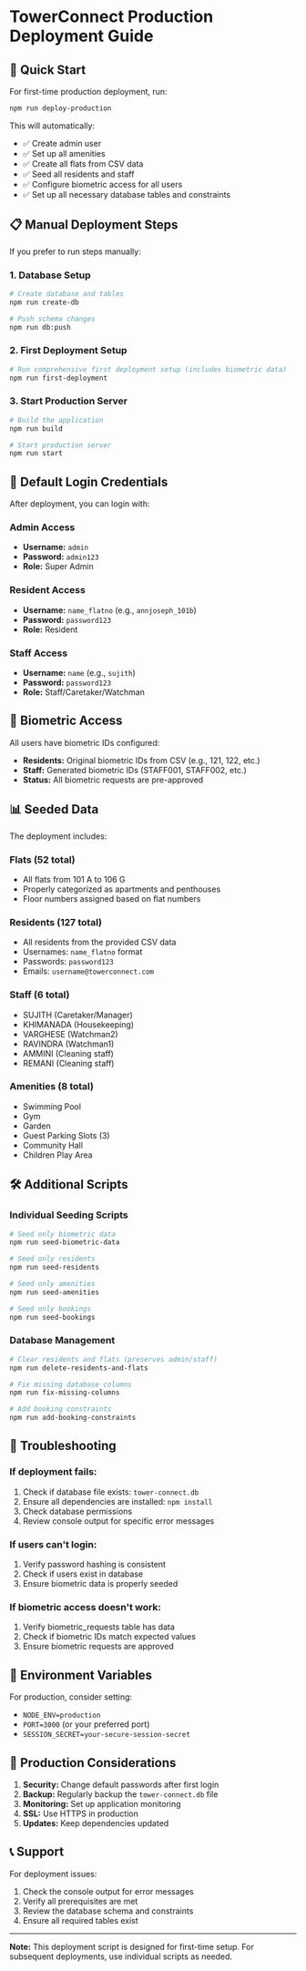 # TowerConnect Production Deployment Guide

## 🚀 Quick Start

For first-time production deployment, run:

```bash
npm run deploy-production
```

This will automatically:
- ✅ Create admin user
- ✅ Set up all amenities
- ✅ Create all flats from CSV data
- ✅ Seed all residents and staff
- ✅ Configure biometric access for all users
- ✅ Set up all necessary database tables and constraints

## 📋 Manual Deployment Steps

If you prefer to run steps manually:

### 1. Database Setup
```bash
# Create database and tables
npm run create-db

# Push schema changes
npm run db:push
```

### 2. First Deployment Setup
```bash
# Run comprehensive first deployment setup (includes biometric data)
npm run first-deployment
```

### 3. Start Production Server
```bash
# Build the application
npm run build

# Start production server
npm run start
```

## 🔑 Default Login Credentials

After deployment, you can login with:

### Admin Access
- **Username:** `admin`
- **Password:** `admin123`
- **Role:** Super Admin

### Resident Access
- **Username:** `name_flatno` (e.g., `annjoseph_101b`)
- **Password:** `password123`
- **Role:** Resident

### Staff Access
- **Username:** `name` (e.g., `sujith`)
- **Password:** `password123`
- **Role:** Staff/Caretaker/Watchman

## 🔐 Biometric Access

All users have biometric IDs configured:
- **Residents:** Original biometric IDs from CSV (e.g., 121, 122, etc.)
- **Staff:** Generated biometric IDs (STAFF001, STAFF002, etc.)
- **Status:** All biometric requests are pre-approved

## 📊 Seeded Data

The deployment includes:

### Flats (52 total)
- All flats from 101 A to 106 G
- Properly categorized as apartments and penthouses
- Floor numbers assigned based on flat numbers

### Residents (127 total)
- All residents from the provided CSV data
- Usernames: `name_flatno` format
- Passwords: `password123`
- Emails: `username@towerconnect.com`

### Staff (6 total)
- SUJITH (Caretaker/Manager)
- KHIMANADA (Housekeeping)
- VARGHESE (Watchman2)
- RAVINDRA (Watchman1)
- AMMINI (Cleaning staff)
- REMANI (Cleaning staff)

### Amenities (8 total)
- Swimming Pool
- Gym
- Garden
- Guest Parking Slots (3)
- Community Hall
- Children Play Area

## 🛠️ Additional Scripts

### Individual Seeding Scripts
```bash
# Seed only biometric data
npm run seed-biometric-data

# Seed only residents
npm run seed-residents

# Seed only amenities
npm run seed-amenities

# Seed only bookings
npm run seed-bookings
```

### Database Management
```bash
# Clear residents and flats (preserves admin/staff)
npm run delete-residents-and-flats

# Fix missing database columns
npm run fix-missing-columns

# Add booking constraints
npm run add-booking-constraints
```

## 🔧 Troubleshooting

### If deployment fails:
1. Check if database file exists: `tower-connect.db`
2. Ensure all dependencies are installed: `npm install`
3. Check database permissions
4. Review console output for specific error messages

### If users can't login:
1. Verify password hashing is consistent
2. Check if users exist in database
3. Ensure biometric data is properly seeded

### If biometric access doesn't work:
1. Verify biometric_requests table has data
2. Check if biometric IDs match expected values
3. Ensure biometric requests are approved

## 📝 Environment Variables

For production, consider setting:
- `NODE_ENV=production`
- `PORT=3000` (or your preferred port)
- `SESSION_SECRET=your-secure-session-secret`

## 🚀 Production Considerations

1. **Security:** Change default passwords after first login
2. **Backup:** Regularly backup the `tower-connect.db` file
3. **Monitoring:** Set up application monitoring
4. **SSL:** Use HTTPS in production
5. **Updates:** Keep dependencies updated

## 📞 Support

For deployment issues:
1. Check the console output for error messages
2. Verify all prerequisites are met
3. Review the database schema and constraints
4. Ensure all required tables exist

---

**Note:** This deployment script is designed for first-time setup. For subsequent deployments, use individual scripts as needed.
